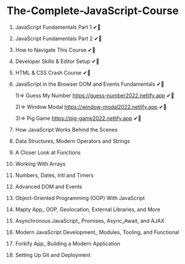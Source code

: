 # The-Complete-JavaScript-Course

1.  JavaScript Fundamentals Part 1 ✔🎉
2.  JavaScript Fundamentals Part 2 ✔🎉
3.  How to Navigate This Course ✔🎉
4.  Developer Skills & Editor Setup ✔🎉
5.  HTML & CSS Crash Course ✔🎉
6.  JavaScript in the Browser DOM and Events Fundamentals ✔🎉

    1)=> Guess My Number https://guess-number2022.netlify.app ✔🎉

    2)=> Window Modal https://window-modal2022.netlify.app ✔🎉

    3)=> Pig Game https://pig-game2022.netlify.app ✔🎉

7.  How JavaScript Works Behind the Scenes
8.  Data Structures, Modern Operators and Strings
9.  A Closer Look at Functions
10. Working With Arrays
11. Numbers, Dates, Intl and Timers
12. Advanced DOM and Events
13. Object-Oriented Programming (OOP) With JavaScript
14. Mapty App\_ OOP, Geolocation, External Libraries, and More
15. Asynchronous JavaScript\_ Promises, Async_Await, and AJAX
16. Modern JavaScript Development\_ Modules, Tooling, and Functional
17. Forkify App\_ Building a Modern Application
18. Setting Up Git and Deployment

